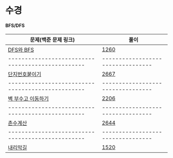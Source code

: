 # 수경

#### BFS/DFS

| 문제(백준 문제 링크)                                       | 풀이                              |
| ---------------------------------------------------------- | --------------------------------- |
| [DFS와 BFS](https://www.acmicpc.net/problem/1260)          | [1260](/sugyeong/bfs_dfs/1260.js) |
| -------------------------------------------------          | --------------------------------- |
| [단지번호붙이기](https://www.acmicpc.net/problem/2667)     | [2667](/sugyeong/bfs_dfs/2667.js) |
| -------------------------------------------------          | --------------------------------- |
| [벽 부수고 이동하기](https://www.acmicpc.net/problem/2206) | [2206](/sugyeong/bfs_dfs/2206.js) |
| -------------------------------------------------          | --------------------------------- |
| [촌수계산](https://www.acmicpc.net/problem/2644)           | [2644](/sugyeong/bfs_dfs/2644.js) |
| -------------------------------------------------          | --------------------------------- |
| [내리막길](https://www.acmicpc.net/problem/1520)           | [1520](/sugyeong/bfs_dfs/1520.js) |
